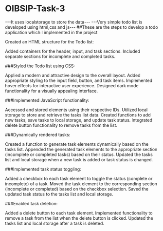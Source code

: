# OIBSIP-Task-3
---It uses localstorage to store the data---
---Very simple todo list is developed using html,css and js---
##These are the steps to develop a todo application which I implemented in the project

Created an HTML structure for the Todo list:

  Added containers for the header, input, and task sections.
  Included separate sections for incomplete and completed tasks.

###Styled the Todo list using CSS:

  Applied a modern and attractive design to the overall layout.
  Added appropriate styling to the input field, button, and task items.
  Implemented hover effects for interactive user experience.
  Designed dark mode functionality for a visually appealing interface.

###Implemented JavaScript functionality:

  Accessed and stored elements using their respective IDs.
  Utilized local storage to store and retrieve the tasks list data.
  Created functions to add new tasks, save tasks to local storage, and update task status.
  Integrated delete button functionality to remove tasks from the list.

###Dynamically rendered tasks:

  Created a function to generate task elements dynamically based on the tasks list.
  Appended the generated task elements to the appropriate section (incomplete or completed tasks) based on their status.
  Updated the tasks list and local storage when a new task is added or task status is changed.

###Implemented task status toggling:

  Added a checkbox to each task element to toggle the status (complete or incomplete) of a task.
  Moved the task element to the corresponding section (incomplete or completed) based on the checkbox selection.
  Saved the updated task status to the tasks list and local storage.

###Enabled task deletion:

Added a delete button to each task element.
Implemented functionality to remove a task from the list when the delete button is clicked.
Updated the tasks list and local storage after a task is deleted.
